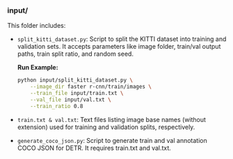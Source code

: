 ### input/

This folder includes:

- `split_kitti_dataset.py`: Script to split the KITTI dataset into training and validation sets. It accepts parameters like image folder, train/val output paths, train split ratio, and random seed.
  
  **Run Example:**
  ```bash
  python input/split_kitti_dataset.py \
      --image_dir faster r-cnn/train/images \
      --train_file input/train.txt \
      --val_file input/val.txt \
      --train_ratio 0.8

- `train.txt & val.txt`: Text files listing image base names (without extension) used for training and validation splits, respectively.

- `generate_coco_json.py`: Script to generate train and val annotation COCO JSON for DETR. It requires train.txt and val.txt.
